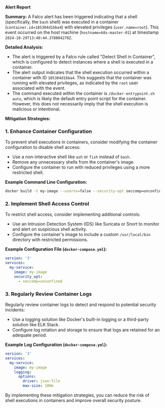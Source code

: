 **Alert Report**

**Summary:**
A Falco alert has been triggered indicating that a shell (specifically, the `bash` shell) was executed in a container (`container.id=185304d1bba4`) with elevated privileges (`user.name=root`). This event occurred on the host machine (`hostname=k8s-master-01`) at timestamp `2024-10-29T13:40:44.378804278Z`.

**Detailed Analysis:**

* The alert is triggered by a Falco rule called "Detect Shell in Container", which is configured to detect instances where a shell is executed in a container.
* The alert output indicates that the shell execution occurred within a container with ID `185304d1bba4`. This suggests that the container was running with elevated privileges, as indicated by the `root` user associated with the event.
* The command executed within the container is `/docker-entrypoint.sh auto`, which is likely the default entry point script for the container. However, this does not necessarily imply that the shell execution is malicious or intentional.

**Mitigation Strategies:**

### 1. Enhance Container Configuration

To prevent shell executions in containers, consider modifying the container configuration to disable shell access:

* Use a non-interactive shell like `ash` or `fish` instead of `bash`.
* Remove any unnecessary shells from the container's image.
* Configure the container to run with reduced privileges using a more restricted shell.

**Example Command Line Configuration:**

```bash
docker build -t my-image --userns=false --security-opt seccomp=unconfined .
```

### 2. Implement Shell Access Control

To restrict shell access, consider implementing additional controls:

* Use an Intrusion Detection System (IDS) like Suricata or Snort to monitor and alert on suspicious shell activity.
* Configure the container's image to include a custom `/usr/local/bin` directory with restricted permissions.

**Example Configuration File (`docker-compose.yml`):**

```yml
version: '3'
services:
  my-service:
    image: my-image
    security_opt:
      - seccomp=unconfined
```

### 3. Regularly Review Container Logs

Regularly review container logs to detect and respond to potential security incidents:

* Use a logging solution like Docker's built-in logging or a third-party solution like ELK Stack.
* Configure log rotation and storage to ensure that logs are retained for an adequate period.

**Example Log Configuration (`docker-compose.yml`):**

```yml
version: '3'
services:
  my-service:
    image: my-image
    logging:
      options:
        driver: json-file
        max-size: 100m
```

By implementing these mitigation strategies, you can reduce the risk of shell executions in containers and improve overall security posture.